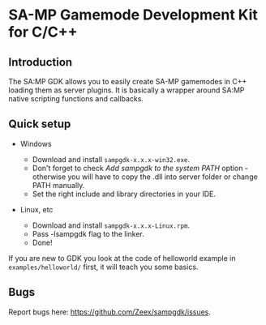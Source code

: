 SA-MP Gamemode Development Kit for C/C++
======================================

Introduction
------------

The SA:MP GDK allows you to easily create SA-MP gamemodes in C++ loading them as server plugins. 
It is basically a wrapper around SA:MP native scripting functions and callbacks. 

Quick setup
------------

*	Windows
	*	Download and install `sampgdk-x.x.x-win32.exe`. 
	*	Don't forget to check *Add sampgdk to the system PATH* option - otherwise you will have to 
		copy the .dll into server folder or change PATH manually.
	*	Set the right include and library directories in your IDE.

*	Linux, etc
	*	Download and install `sampgdk-x.x.x-Linux.rpm`. 
	*	Pass -lsampgdk flag to the linker.
	*	Done!

If you are new to GDK you look at the code of helloworld example in `examples/helloworld/` first, 
it will teach you some basics.

Bugs 
----

Report bugs here: https://github.com/Zeex/sampgdk/issues.

